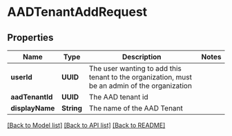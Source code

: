 # AADTenantAddRequest

## Properties
Name | Type | Description | Notes
------------ | ------------- | ------------- | -------------
**userId** | **UUID** | The user wanting to add this tenant to the organization, must be an admin of the organization | 
**aadTenantId** | **UUID** | The AAD tenant id | 
**displayName** | **String** | The name of the AAD Tenant | 

[[Back to Model list]](../README.md#documentation-for-models) [[Back to API list]](../README.md#documentation-for-api-endpoints) [[Back to README]](../README.md)


